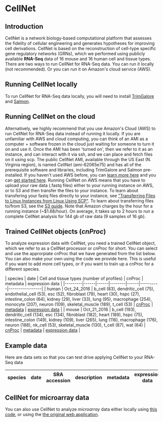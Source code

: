 # CellNet

## Introduction
CellNet is a network biology-based computational platform that assesses the fidelity of cellular engineering and generates hypotheses for improving cell derivations. CellNet is based on the reconstruction of cell-type specific gene regulatory networks (GRNs), which we performed using publicly available **RNA-Seq** data of 16 mouse and 16 human cell and tissue types. There are two ways to run CellNet for RNA-Seq data. You can run it locally (not recommended). Or you can run it on Amazon's cloud service (AWS).

## Running CellNet locally
To run CellNet for RNA-Seq data locally, you will need to install [TrimGalore](http://www.bioinformatics.babraham.ac.uk/projects/trim_galore/) and [Salmon](https://combine-lab.github.io/salmon/).

## Running CellNet on the cloud
Alternatively, we highly recommend that you use Amazon's Cloud (AWS) to run CellNet for RNA-Seq data instead of running it locally. If you are unfamiliar with AWS and cloud computing, you can think of an AMI as a computer + software frozen in the cloud just waiting for someone to turn it on and use it. Once the AMI has been 'turned on', then we refer to it as an instance, and can interact with it via ssh, and we can place and fetch files on it using scp. The public CellNet AMI, available through the US East (N. Virginia region), is named *CellNet* (ami-62065e75) and has all of the prerequisite software and libraries, including TrimGalore and Salmon pre-installed. If you haven't used AWS before, you can [learn more here](http://docs.aws.amazon.com/AWSEC2/latest/UserGuide/concepts.html) and you can [get started here](http://docs.aws.amazon.com/AWSEC2/latest/UserGuide/get-set-up-for-amazon-ec2.html). Running CellNet on AWS means that you have to upload your raw data (.fastq files) either to your running instance on AWS, or to S3 and then transfer the files to your instance. To learn about transfering your fastq files directly to your instance, see ["Transferring Files to Linux Instances from Linux Using SCP"](http://docs.aws.amazon.com/AWSEC2/latest/UserGuide/AccessingInstancesLinux.html). To learn about transferring files to/from S3, see the [S3 guide](http://docs.aws.amazon.com/AWSEC2/latest/UserGuide/AmazonS3.html). Note that Amazon charges by the hour for a running instance (~$1.68/hour). On average, it takes up to 2 hours to run a complete CellNet analysis for 144 gb of raw data (9 samples of 16 gb).

## Trained CellNet objects (*cnProc*)
To analyze expression data with CellNet, you need a trained CellNet object, which we refer to as a CellNet processor or *cnProc* for short. You can select and use the approrpiate cnProc that we have generated from the list below. You can also make your own using the code we provide here. This is useful if you want to add more cell types, or if you want to train up a cnProc for a different species.

| species | date | Cell and tissue types (number of profiles) | cnProc | metadata | expression data |
|---------|------|------|--------|------|----------|-----------------|
| human | Oct_24_2016 | b_cell (83), dendritic_cell (75), endothelial_cell (53), esc (52), fibroblast (79), heart (30), hspc (27), intestine_colon (64), kidney (29), liver (33), lung (95), macrophage (254), monocyte (207), neuron (109), skeletal_muscle (189), t_cell (53) | [cnProc](https://s3.amazonaws.com/CellNet/rna_seq/human/cnProc_RS_human_Oct_24_2016.rda) | [metadata](https://s3.amazonaws.com/CellNet/rna_seq/human/sampTab_RS_human_Oct_24_2016.rda) | [expression data](https://s3.amazonaws.com/CellNet/rna_seq/human/expList_RS_human_Oct_24_2016.rda) |
| mouse | Oct_21_2016 | b_cell (193), dendritic_cell (134), esc (134), fibroblast (182), heart (189), hspc (75), intestine_colon (149), kidney (109), liver (265), lung (116), macrophage (176), neuron (188), nk_cell (53), skeletal_muscle (130), t_cell (87), wat (64) | [cnProc](https://s3.amazonaws.com/CellNet/rna_seq/mouse/cnProc_RS_mouse_Oct_21_2016.rda) | [metadata](https://s3.amazonaws.com/CellNet/rna_seq/mouse/sampTab_RS_mouse_Oct_21_2016.rda) | [expression data](https://s3.amazonaws.com/CellNet/rna_seq/mouse/expList_RS_mouse_Oct_21_2016.rda) |


## Example data
Here are data sets so that you can test drive applying CellNet to your RNA-Seq data

| species | date | SRA accession | description | metadata | expression data |
|---------|------|---------------|-------------|----------|-----------------|


## CellNet for microarray data
You can also use CellNet to analyze *microarray* data either locally using [this code](https://pcahan1.github.io/cellnetr/), or using the [the original web application](http://cellnet.hms.harvard.edu/).